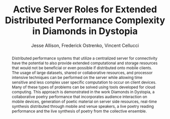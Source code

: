 --- 
  title: "Active Server Roles for Extended Distributed Performance Complexity in Diamonds in Dystopia" 
  abstract: "Distributed performance systems that utilize a centralized server for connectivity have the potential to also provide extended computational and storage resources that would not be beneficial or even possible if distributed onto mobile clients. The usage of large datasets, shared or collaborative resources, and processor intensive techniques can be performed on the server while allowing time sensitive and less complex user specific computation to occur on client devices. Many of these types of problems can be solved using tools developed for cloud computing. This approach is demonstrated in the work Diamonds in Dystopia, a collaborative poetry performance that incorporates audience interaction on mobile devices, generation of poetic material on server side resources, real-time synthesis distributed through mobile and venue speakers, a live poetry reading performance and the live synthesis of poetry from the collective ensemble." 
  address: "London" 
  author: "Jesse Allison, Frederick Ostrenko, Vincent Cellucci" 
  booktitle: "Proceedings of the International Web Audio Conference" 
  editor: "Florian Thalmann, Sebastian Ewert" 
  month: "Proceedings of the International Web Audio Conference"
  pages: "4--7" 
  publisher: "Queen Mary University of London" 
  series: "WAC '17"
  type: "Paper"  
  year: "2017" 
  id: "2017_80" 
  tags: year2017
  media: https://youtu.be/BhL3J5hcwNE?t=8758 
  pdflink: /_data/papers/pdf/2017/2017_80.pdf
  ISSN: 2663-5844
---